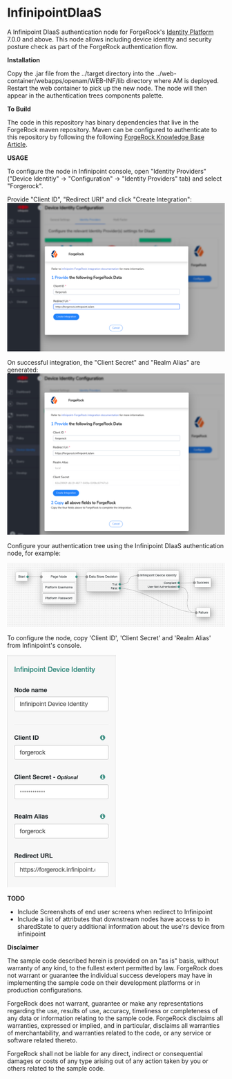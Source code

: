 <!--
 * The contents of this file are subject to the terms of the Common Development and
 * Distribution License (the License). You may not use this file except in compliance with the
 * License.
 *
 * You can obtain a copy of the License at legal/CDDLv1.0.txt. See the License for the
 * specific language governing permission and limitations under the License.
 *
 * When distributing Covered Software, include this CDDL Header Notice in each file and include
 * the License file at legal/CDDLv1.0.txt. If applicable, add the following below the CDDL
 * Header, with the fields enclosed by brackets [] replaced by your own identifying
 * information: "Portions copyright [year] [name of copyright owner]".
 *
 * Copyright 2020 ForgeRock AS.
-->
# InfinipointDIaaS

A Infinipoint DIaaS authentication node for ForgeRock's [Identity Platform][forgerock_platform] 7.0.0 and above. 
This node allows including device identity and security posture check as part of the ForgeRock authentication flow.


**Installation**

Copy the .jar file from the ../target directory into the ../web-container/webapps/openam/WEB-INF/lib directory where AM is deployed.  Restart the web container to pick up the new node.  The node will then appear in the authentication trees components palette.


**To Build**

The code in this repository has binary dependencies that live in the ForgeRock maven repository. Maven can be configured to authenticate to this repository by following the following [ForgeRock Knowledge Base Article](https://backstage.forgerock.com/knowledge/kb/article/a74096897).

**USAGE**

To configure the node in Infinipoint console, open "Identity Providers" ("Device Identitiy" -> "Configuration" -> "Identity Providers" tab) and select "Forgerock".

Provide "Client ID", "Redirect URI" and click "Create Integration":
![ScreenShot](./images/inf-conf-a.png)

On successful integration, the "Client Secret" and "Realm Alias" are generated:
![ScreenShot](./images/inf-conf-b.png)

Configure your authentication tree using the Infinipoint DIaaS authentication node, for example:

![ScreenShot](./images/auth-tree.png)

To configure the node, copy 'Client ID', 'Client Secret' and 'Realm Alias' from Infinipoint's console.

![ScreenShot](./images/config.png)


**TODO** 
* Include Screenshots of end user screens when redirect to Infinipoint
* Include a list of attributes that downstream nodes have access to in sharedState to query additional information 
  about the use'rs device from infinipoint



**Disclaimer**
        
The sample code described herein is provided on an "as is" basis, without warranty of any kind, to the fullest extent permitted by law. ForgeRock does not warrant or guarantee the individual success developers may have in implementing the sample code on their development platforms or in production configurations.

ForgeRock does not warrant, guarantee or make any representations regarding the use, results of use, accuracy, timeliness or completeness of any data or information relating to the sample code. ForgeRock disclaims all warranties, expressed or implied, and in particular, disclaims all warranties of merchantability, and warranties related to the code, or any service or software related thereto.

ForgeRock shall not be liable for any direct, indirect or consequential damages or costs of any type arising out of any action taken by you or others related to the sample code.

[forgerock_platform]: https://www.forgerock.com/platform/  
